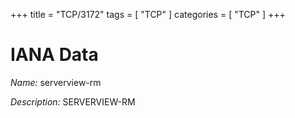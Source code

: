 +++
title = "TCP/3172"
tags = [ "TCP" ]
categories = [ "TCP" ]
+++

# IANA Data

_Name:_ serverview-rm

_Description:_ SERVERVIEW-RM

